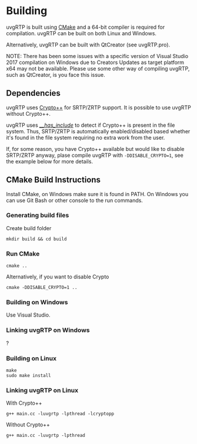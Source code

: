 # Building

uvgRTP is built using [CMake](https://cmake.org) and a 64-bit compiler is required for compilation. uvgRTP can be built on both Linux and Windows.

Alternatively, uvgRTP can be built with QtCreator (see uvgRTP.pro).

NOTE: There has been some issues with a specific version of Visual Studio 2017 compilation on Windows due to Creators Updates as target platform x64 may not be available.
Please use some other way of compiling uvgRTP, such as QtCreator, is you face this issue.

## Dependencies

uvgRTP uses [Crypto++](https://www.cryptopp.com/) for SRTP/ZRTP support. It is possible to use uvgRTP without Crypto++.

uvgRTP uses [*__has_include*](https://en.cppreference.com/w/cpp/preprocessor/include) to detect if Crypto++ is present in the file system. Thus, SRTP/ZRTP is automatically enabled/disabled based whether it's found in the file system requiring no extra work from the user.

If, for some reason, you have Crypto++ available but would like to disable SRTP/ZRTP anyway, plase compile uvgRTP with `-DDISABLE_CRYPTO=1`, see the example below for more details.

## CMake Build Instructions

Install CMake, on Windows make sure it is found in PATH. On Windows you can use Git Bash or other console to the run commands.

### Generating build files

Create build folder

`mkdir build && cd build`

### Run CMake

`cmake ..`

Alternatively, if you want to disable Crypto

`cmake -DDISABLE_CRYPTO=1 ..`

### Building on Windows

Use Visual Studio.

### Linking uvgRTP on Windows

?

### Building on Linux

```
make
sudo make install
```

### Linking uvgRTP on Linux

With Crypto++

`g++ main.cc -luvgrtp -lpthread -lcryptopp`

Without Crypto++

`g++ main.cc -luvgrtp -lpthread`
